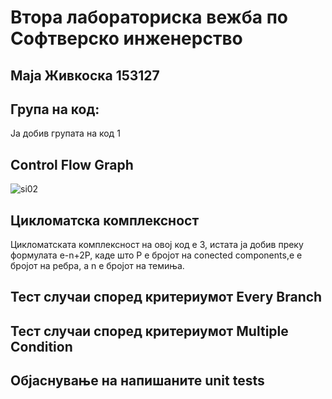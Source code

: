 # Втора лабораториска вежба по Софтверско инженерство
## Маја Живкоска 153127
## Група на код:
Ја добив групата на код 1

## Control Flow Graph
![si02](https://user-images.githubusercontent.com/61714514/84549236-c9308d00-ad07-11ea-84a0-ab551d27f1a1.png)



## Цикломатска комплексност
Цикломатската комплексност на овој код е 3, истата ја добив преку формулата e-n+2P, каде што P е бројот на conected components,e е бројот на ребра, а n е бројот на темиња. 

## Тест случаи според критериумот Every Branch


## Тест случаи според критериумот Multiple Condition 


## Објаснување на напишаните unit tests
